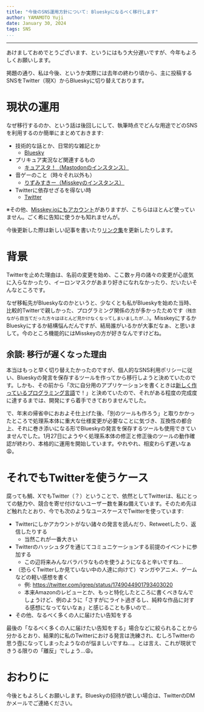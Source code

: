 ```yaml
---
title: "今後のSNS運用方針について: Blueskyになるべく移行します"
author: YAMAMOTO Yuji
date: January 30, 2024
tags: SNS
...
```

---

あけましておめでとうございます、というにはもう大分遅いですが、今年もよろしくお願いします。

掲題の通り、私は今後、というか実際には去年の終わり頃から、主に投稿するSNSをTwitter（現X）からBlueskyに切り替えております。

# 現状の運用

なぜ移行するのか、という話は後回しにして、執筆時点でどんな用途でどのSNSを利用するのか簡単にまとめておきます:

- 技術的な話とか、日常的な雑記とか
    - [Bluesky](https://bsky.app/profile/igreque.info)
- プリキュア実況など関連するもの
    - [キュアスタ！（Mastodonのインスタンス）](https://precure.ml/@igrep)
- 音ゲーのこと（時々それ以外も）
    - [りずみすきー（Misskeyのインスタンス）](https://rhythmisskey.games/@igrep)
- Twitterに依存せざるを得ない時
    - [Twitter](https://twitter.com/igrep)

※その他、[Misskey.ioにもアカウント](https://misskey.io/@igrep)がありますが、こちらはほとんど使っていません。ごく希に告知に使うかも知れませんが。

今後更新した際は新しい記事を書いたり[リンク集](/posts/-links)を更新したりします。

# 背景

Twitterを止めた理由は、名前の変更を始め、ここ数ヶ月の諸々の変更が心底気に入らなかったり、イーロンマスクがあまり好きになれなかったり、だいたいそんなところです。

なぜ移転先がBlueskyなのかというと、少なくとも私がBlueskyを始めた当時、比較的Twitterで親しかった、プログラミング関係の方が多かったためです<small>（残念ながら目当てだった方々はほとんど見かけなくなってしまいましたが...）</small>。MisskeyにするかBlueskyにするか結構悩んだんですが、結局誰がいるかが大事だなぁ、と思いまして。今のところ機能的にはMisskeyの方が好きなんですけどね。

## 余談: 移行が遅くなった理由

本当はもっと早く切り替えたかったのですが、個人的なSNS利用ポリシーに従い、Blueskyの発言を保存するツールを作ってから移行しようと決めていたのです。しかも、その前から「次に自分用のアプリケーションを書くときは[新しく作っているプログラミング言語](https://github.com/igrep/custard)で！」と決めていたので、それがある程度の完成度に達するまでは、開発にすら着手できておりませんでした。

で、年末の帰省中におおよそ仕上げた後、「別のツールも作ろう」と取りかかったところで処理系本体に重大な仕様変更が必要なことに気づき、互換性の都合上、それに巻き添いになる形でBlueskyの発言を保存するツールも使用できていませんでした。1月27日にようやく処理系本体の修正と修正後のツールの動作確認が終わり、本格的に運用を開始しています。やれやれ、相変わらず遅いなぁ😩。

# それでもTwitterを使うケース

腐っても鯛、XでもTwitter（？）ということで、依然としてTwitterは、私にとっての魅力や、競合を寄せ付けないユーザー数を兼ね備えています。そのため先ほど触れたとおり、今でも次のようなユースケースでTwitterを使っています:

- Twitterにしかアカウントがない諸々の発言を読んだり、Retweetしたり、返信したりする
    - 当然これが一番大きい
- Twitterのハッシュタグを通じてコミュニケーションする前提のイベントに参加する
    - この辺将来みんなバラバラなものを使うようになると辛いですね...
- （恐らくTwitterしか見ていない中の人達に向けて）マンガやアニメ、ゲームなどの軽い感想を書く
    - 例: <https://twitter.com/igrep/status/1749044901793403020>
    - 本来Amazonのレビューとか、もっと特化したところに書くべきなんでしょうけど、例のように「さすがにライト過ぎるし、純粋な作品に対する感想になってないなぁ」と感じることも多いので...
- その他、なるべく多くの人に届けたい告知をする

最後の「なるべく多くの人に届けたい告知をする」場合などに絞られることから分かるとおり、結果的に私のTwitterにおける発言は洗練され、むしろTwitterの思う壺になってしまったようなのが悩ましいですね...。とは言え、これが現状できうる限りの「離反」でしょう...😩。

# おわりに

今後ともよろしくお願いします。Blueskyの招待が欲しい場合は、TwitterのDMかメールでご連絡ください。

